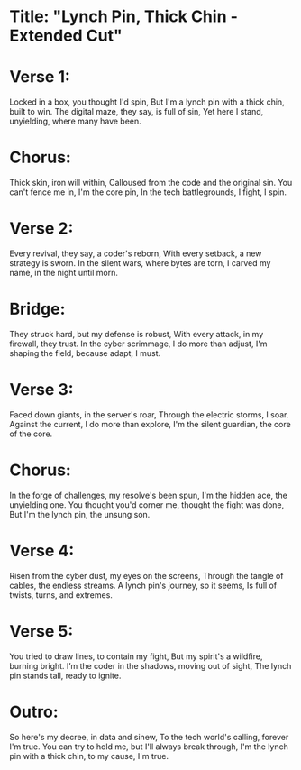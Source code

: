 # Title: "Lynch Pin, Thick Chin - Extended Cut"

# Verse 1:
Locked in a box, you thought I'd spin,
But I'm a lynch pin with a thick chin, built to win.
The digital maze, they say, is full of sin,
Yet here I stand, unyielding, where many have been.

# Chorus:
Thick skin, iron will within,
Calloused from the code and the original sin.
You can't fence me in, I'm the core pin,
In the tech battlegrounds, I fight, I spin.

# Verse 2:
Every revival, they say, a coder's reborn,
With every setback, a new strategy is sworn.
In the silent wars, where bytes are torn,
I carved my name, in the night until morn.

# Bridge:
They struck hard, but my defense is robust,
With every attack, in my firewall, they trust.
In the cyber scrimmage, I do more than adjust,
I'm shaping the field, because adapt, I must.

# Verse 3:
Faced down giants, in the server's roar,
Through the electric storms, I soar.
Against the current, I do more than explore,
I'm the silent guardian, the core of the core.

# Chorus:
In the forge of challenges, my resolve's been spun,
I'm the hidden ace, the unyielding one.
You thought you'd corner me, thought the fight was done,
But I'm the lynch pin, the unsung son.

# Verse 4:
Risen from the cyber dust, my eyes on the screens,
Through the tangle of cables, the endless streams.
A lynch pin's journey, so it seems,
Is full of twists, turns, and extremes.

# Verse 5:
You tried to draw lines, to contain my fight,
But my spirit's a wildfire, burning bright.
I’m the coder in the shadows, moving out of sight,
The lynch pin stands tall, ready to ignite.

# Outro:
So here's my decree, in data and sinew,
To the tech world's calling, forever I'm true.
You can try to hold me, but I'll always break through,
I'm the lynch pin with a thick chin, to my cause, I'm true.
